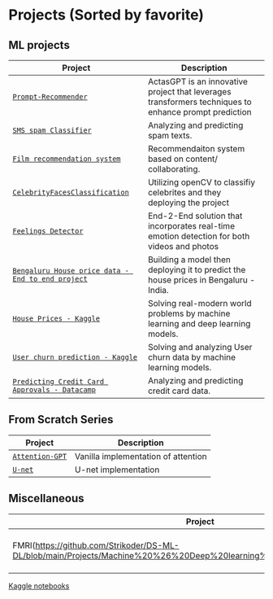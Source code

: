 # Projects (Sorted by favorite)

## ML projects
| Project | Description |
| --- | --- |
|[`Prompt-Recommender`](https://github.com/Strikoder/Prompt-Recommender)|ActasGPT is an innovative project that leverages transformers techniques to enhance prompt prediction|
| [`SMS spam Classifier`](https://github.com/Strikoder/SMS-Spam-Filter) |Analyzing and predicting spam texts. |
| [`Film recommendation system`](https://github.com/Strikoder/FilmRecommender) |Recommendaiton system based on content/ collaborating.|
| [`CelebrityFacesClassification`](https://github.com/Strikoder/celeb-face-recognition) |Utilizing openCV to classifiy celebrites and they deploying the project |
|[`Feelings Detector`](https://github.com/Strikoder/FeelingsDetector)|End-2-End solution that incorporates real-time emotion detection for both videos and photos|
| [`Bengaluru House price data - End to end project`](https://github.com/Strikoder/DS-ML-DL/tree/main/Projects/Machine%20%26%20Deep%20learning%20projects/(Kaggle)%20Bengaluru%20House%20price%20data) |Building a model then deploying it to predict the house prices in Bengaluru - India. |
| [`House Prices - Kaggle`](https://github.com/Strikoder/DS-ML-DL/blob/main/Projects/(Kaggle)%20House%20Prices%20-%20Advanced%20Regression%20Techniques/%23Improved_Home_prices.ipynb) |Solving real-modern world problems by machine learning and deep learning models. |
| [`User churn prediction - Kaggle`](https://github.com/Strikoder/DS-ML-DL/blob/main/Projects/Machine%20%26%20Deep%20learning%20projects/(DLS-Kaggle)%20%D0%9F%D1%80%D0%B5%D0%B4%D1%81%D0%BA%D0%B0%D0%B7%D0%B0%D0%BD%D0%B8%D0%B5%20%D0%BE%D1%82%D1%82%D0%BE%D0%BA%D0%B0%20%D0%BF%D0%BE%D0%BB%D1%8C%D0%B7%D0%BE%D0%B2%D0%B0%D1%82%D0%B5%D0%BB%D0%B5%D0%B9/baseline.ipynb) |Solving and analyzing User churn data by machine learning models. |
| [`Predicting Credit Card Approvals - Datacamp`](https://github.com/Strikoder/DS-ML-DL/blob/main/Projects/Machine%20%26%20Deep%20learning%20projects/(DCamp)Predicting%20Credit%20Card%20Approvals/notebook.ipynb) |Analyzing and predicting credit card data. |

## From Scratch Series
| Project | Description |
| --- | --- |
|[`Attention-GPT`](https://github.com/Strikoder/FromScratch/blob/main/Attention-GPT/Attention%20is%20all%20you%20need.ipynb)|Vanilla implementation of attention|
|[`U-net`](https://github.com/Strikoder/FromScratch/tree/main/unet)|U-net implementation|

## Miscellaneous
| Project | Description |
| --- | --- |
|FMRI(https://github.com/Strikoder/DS-ML-DL/blob/main/Projects/Machine%20%26%20Deep%20learning%20projects/FMRI(ADHD).ipynb)|A training notebook to learn about FMRI|

[Kaggle notebooks](https://www.kaggle.com/strikoder/code)
